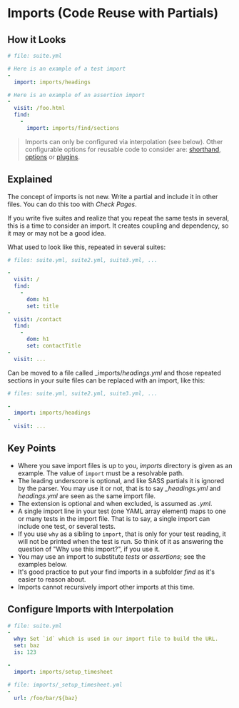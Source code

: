 # Imports (Code Reuse with Partials)

## How it Looks

```yaml
# file: suite.yml

# Here is an example of a test import
-
  import: imports/headings

# Here is an example of an assertion import
-
  visit: /foo.html
  find:
    -
      import: imports/find/sections
```

> Imports can only be configured via interpolation (see below). Other configurable options for reusable code to consider are: [shorthand](@shorthand), [options](@options) or [plugins](@plugins).

## Explained

The concept of imports is not new. Write a partial and include it in other files. You can do this too with _Check Pages_.

If you write five suites and realize that you repeat the same tests in several, this is a time to consider an import. It creates coupling and dependency, so it may or may not be a good idea.

What used to look like this, repeated in several suites:

```yaml
# files: suite.yml, suite2.yml, suite3.yml, ...

-
  visit: /
  find:
    -
      dom: h1
      set: title
-
  visit: /contact
  find:
    -
      dom: h1
      set: contactTitle
-
  visit: ...
```

Can be moved to a file called _imports/_headings.yml_ and those repeated sections in your suite files can be replaced with an import, like this:

```yaml
# files: suite.yml, suite2.yml, suite3.yml, ...

-
  import: imports/headings
-
  visit: ...
```

## Key Points

* Where you save import files is up to you, _imports_ directory is given as an example. The value of `import` must be a resolvable path.
* The leading underscore is optional, and like SASS partials it is ignored by the parser. You may use it or not, that is to say _\_headings.yml_ and _headings.yml_ are seen as the same import file.
* The extension is optional and when excluded, is assumed as _.yml_.
* A single import line in your test (one YAML array element) maps to one or many tests in the import file. That is to say, a single import can include one test, or several tests.
* If you use `why` as a sibling to `import`, that is only for your test reading, it will not be printed when the test is run. So think of it as answering the question of "Why use this import?", if you use it.
* You may use an import to substitute _tests_ or _assertions_; see the examples below.
* It's good practice to put your find imports in a subfolder _find_ as it's easier to reason about.
* Imports cannot recursively import other imports at this time.

## Configure Imports with Interpolation

```yaml
# file: suite.yml
-
  why: Set `id` which is used in our import file to build the URL.
  set: baz
  is: 123

-
  import: imports/setup_timesheet
```

```yaml
# file: imports/_setup_timesheet.yml
-
  url: /foo/bar/${baz}
```

